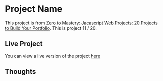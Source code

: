 # Project Name

This project is from [Zero to Mastery: Jacascript Web Projects: 20 Projects to Build Your Portfolio](https://academy.zerotomastery.io/p/javascript-projects).
This is project 11 / 20.

## Live Project

You can view a live version of the project [here]()

## Thoughts
